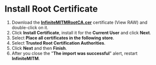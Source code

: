 # Install Root Certificate

1. Download the [**InfiniteMITMRootCA.cer**](/cert/InfiniteMITMRootCA.cer) certificate (View RAW) and double-click on it.
2. Click **Install Certificate**, install it for the **Current User** and click **Next**.
3. Select **Place all certificates in the following store**.
4. Select **Trusted Root Certification Authorities**.
5. Click **Next** and then **Finish**.
6. After you close the "**The import was successful**" alert, restart **InfiniteMITM**.
